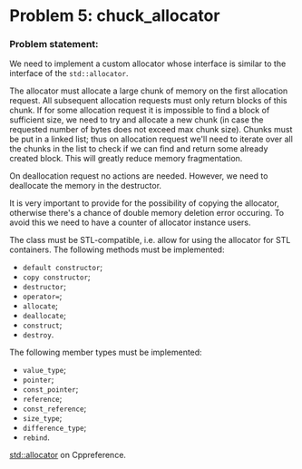 # Problem 5: chuck_allocator

### Problem statement:
We need to implement a custom allocator whose interface is similar to the interface of the `std::allocator`.

The allocator must allocate a large chunk of memory on the first allocation request. All subsequent allocation requests must only return blocks of this chunk. If for some allocation request it is impossible to find a block of sufficient size, we need to try and allocate a new chunk (in case the requested number of bytes does not exceed max chunk size). Chunks must be put in a linked list; thus on allocation request we'll need to iterate over all the chunks in the list to check if we can find and return some already created block. This will greatly reduce memory fragmentation.

On deallocation request no actions are needed. However, we need to deallocate the memory in the destructor.

It is very important to provide for the possibility of copying the allocator, otherwise there's a chance of double memory deletion error occuring. To avoid this we need to have a counter of allocator instance users.

The class must be STL-compatible, i.e. allow for using the allocator for STL containers.
The following methods must be implemented:
- `default constructor`;
- `copy constructor`;
- `destructor`;
- `operator=`;
- `allocate`;
- `deallocate`;
- `construct`;
- `destroy`.

The following member types must be implemented:
- `value_type`;
- `pointer`;
- `const_pointer`;
- `reference`;
- `const_reference`;
- `size_type`;
- `difference_type`;
- `rebind`.

[std::allocator](https://en.cppreference.com/w/cpp/memory/allocator) on Cppreference.
